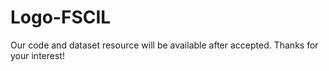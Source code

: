 # Logo-FSCIL
Our code and dataset resource will be available after accepted. Thanks for your interest!
